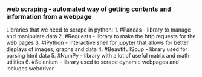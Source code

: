 ### web scraping - automated way of getting contents and information from a webpage 

Libraries that we need to scrape in python:
	1. #Pandas - library to manage and manipulate data 
	2. #Requests - library to make the http requests for the web pages
	3. #IPython -  interactive shell for jupyter that allows for better displays of images, graphs and data
	4. #BeautifullSoup - library used for parsing html data
	5. #NumPy - library with a lot of useful matrix and math utilities
	6. #Selenium - library used to scrape dynamic webpages and includes webdriver
